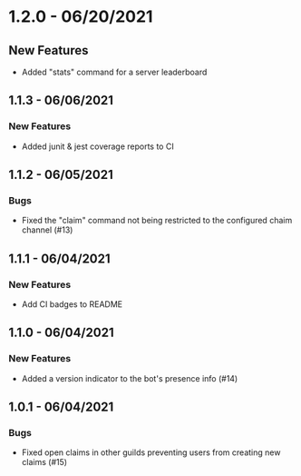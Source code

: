 # 1.2.0 - 06/20/2021

## New Features

- Added "stats" command for a server leaderboard

## 1.1.3 - 06/06/2021

### New Features

- Added junit & jest coverage reports to CI

## 1.1.2 - 06/05/2021

### Bugs

- Fixed the "claim" command not being restricted to the configured chaim channel (#13)

## 1.1.1 - 06/04/2021

### New Features

- Add CI badges to README

## 1.1.0 - 06/04/2021

### New Features

- Added a version indicator to the bot's presence info (#14)

## 1.0.1 - 06/04/2021

### Bugs

- Fixed open claims in other guilds preventing users from creating new claims (#15)
